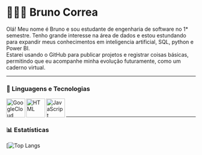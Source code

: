 # 👩🏻‍💻 Bruno Correa

Olá! Meu nome é Bruno e sou estudante de engenharia de software no 1* semestre. Tenho grande interesse na área de dados e estou estundando para expandir meus conhecimentos em inteligencia artificial, SQL, python e Power BI.
</br>
Estarei usando o GitHub para publicar projetos e registrar coisas básicas, permitindo que eu acompanhe minha evolução futuramente, como um caderno virtual.

---
### 🤖 Linguagens e Tecnologias

<img 
   align="left" 
   alt="GoogleCloud"
   title="GoogleCloud" 
   width="50px"      
   src="https://cdn.jsdelivr.net/gh/devicons/devicon@latest/icons/googlecloud/googlecloud-original.svg" 
   />
<img 
    align="left" 
    alt="HTML"
    title="HTML" 
    width="50px" 
    src="https://cdn.jsdelivr.net/gh/devicons/devicon@latest/icons/html5/html5-original.svg" 
/>
<img 
    align="left" 
    alt="JavaScript" 
    title="JavaScript"
    width="50px" 
    src="https://cdn.jsdelivr.net/gh/devicons/devicon@latest/icons/javascript/javascript-original.svg" 
/>

</br>
</br>

---
### 📊 Estatísticas  

[![Top Langs](https://github-readme-stats.vercel.app/api/top-langs/?username=Brun1oo&theme=tokyonight&layout=compact)
